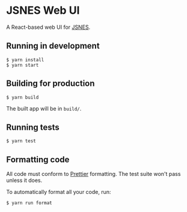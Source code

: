 # JSNES Web UI

A React-based web UI for [JSNES](https://github.com/bfirsh/jsnes).

## Running in development

    $ yarn install
    $ yarn start
    
## Building for production

    $ yarn build

The built app will be in `build/`.

## Running tests

    $ yarn test

## Formatting code

All code must conform to [Prettier](https://prettier.io/) formatting. The test suite won't pass unless it does.

To automatically format all your code, run:

    $ yarn run format
